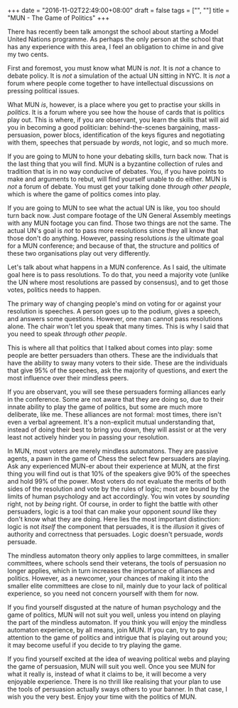 +++
date = "2016-11-02T22:49:00+08:00"
draft = false
tags = ["", ""]
title = "MUN - The Game of Politics"
+++

There has recently been talk amongst the school about starting a Model United Nations programme. As perhaps the only person at the school that has any experience with this area, I feel an obligation to chime in and give my two cents. 

First and foremost, you must know what MUN is _not_. It is _not_ a chance to debate policy. It is _not_ a simulation of the actual UN sitting in NYC. It is _not_ a forum where people come together to have intellectual discussions on pressing political issues.

What MUN _is_, however, is a place where you get to practise your skills in _politics_. It is a forum where you see how the house of cards that is politics play out. This is where, if you are observant, you learn the skills that will aid you in becoming a good politician: behind-the-scenes bargaining, mass-persuasion, power blocs, identification of the keys figures and negotiating with them, speeches that persuade by _words_, not logic, and so much more.

If you are going to MUN to hone your debating skills, turn back now. That is the last thing that you will find. MUN is a byzantine collection of rules and tradition that is in no way conducive of debates. You, if you have points to make and arguments to rebut, will find yourself unable to do either. MUN is _not_ a forum of debate. You must get your talking done _through other people_, which is where the game of politics comes into play. 

If you are going to MUN to see what the actual UN is like, you too should turn back now. Just compare footage of the UN General Assembly meetings with any MUN footage you can find. Those two things are not the same. The actual UN's goal is _not_ to pass more resolutions since they all know that those don't do anything. However, passing resolutions _is_ the ultimate goal for a MUN conference; and because of that, the structure and politics of these two organisations play out very differently.

Let's talk about what happens in a MUN conference. As I said, the ultimate goal here is to pass resolutions. To do that, you need a majority vote (unlike the UN where most resolutions are passed by consensus), and to get those votes, politics needs to happen.

The primary way of changing people's mind on voting for or against your resolution is speeches. A person goes up to the podium, gives a speech, and answers some questions. However, one man cannot pass resolutions alone. The chair won't let you speak that many times. This is why I said that you need to speak _through other people_. 

This is where all that politics that I talked about comes into play: some people are better persuaders than others. These are the individuals that have the ability to sway many voters to their side. These are the individuals that give 95% of the speeches, ask the majority of questions, and exert the most influence over their mindless peers.

If you are observant, you will see these persuaders forming alliances early in the conference. Some are not aware that they are doing so, due to their innate ability to play the game of politics, but some are much more deliberate, like me. These alliances are not formal: most times, there isn't even a verbal agreement. It's a non-explicit mutual understanding that, instead of doing their best to bring you down, they will assist or at the very least not actively hinder you in passing your resolution.

In MUN, most voters are merely mindless automatons. They are passive agents, a pawn in the game of Chess the select few persuaders are playing. Ask any experienced MUN-er about their experience at MUN, at the first thing you will find out is that 10% of the speakers give 90% of the speeches and hold 99% of the power. Most voters do not evaluate the merits of both sides of the resolution and vote by the rules of logic; most are bound by the limits of human psychology and act accordingly. You win votes by _sounding_ right, not by _being_ right. Of course, in order to fight the battle with other persuaders, logic is a tool that can make your opponent _sound_ like they don't know what they are doing. Here lies the most important distinction: logic is not _itself_ the component that persuades, it is the _illusion_ it gives of authority and correctness that persuades. Logic doesn't persuade, _words_ persuade.

The mindless automaton theory only applies to large committees, in smaller committees, where schools send their veterans, the tools of persuasion no longer applies, which in turn increases the importance of alliances and politics. However, as a newcomer, your chances of making it into the smaller elite committees are close to nil, mainly due to your lack of political experience, so you need not concern yourself with them for now.

If you find yourself disgusted at the nature of human psychology and the game of politics, MUN will not suit you well, unless you intend on playing the part of the mindless automaton. If you think you will enjoy the mindless automaton experience, by all means, join MUN. If you can, try to pay attention to the game of politics and intrigue that is playing out around you; it may become useful if you decide to try playing the game.

If you find yourself excited at the idea of weaving political webs and playing the game of persuasion, MUN will suit you well. Once you see MUN for what it really is, instead of what it claims to be, it will become a very enjoyable experience. There is no thrill like realising that your plan to use the tools of persuasion actually sways others to your banner. In that case, I wish you the very best. Enjoy your time with the politics of MUN. 